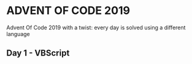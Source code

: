 # ADVENT OF CODE 2019
Advent Of Code 2019 with a twist: every day is solved using a different language

## Day 1 - VBScript
